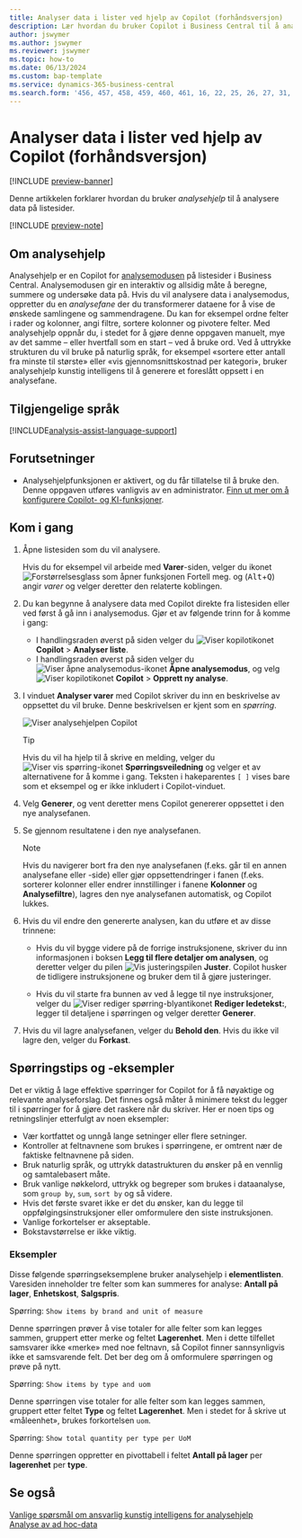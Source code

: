 ```yaml
---
title: Analyser data i lister ved hjelp av Copilot (forhåndsversjon)
description: Lær hvordan du bruker Copilot i Business Central til å analysere data.
author: jswymer
ms.author: jswymer
ms.reviewer: jswymer
ms.topic: how-to
ms.date: 06/13/2024
ms.custom: bap-template
ms.service: dynamics-365-business-central
ms.search.form: '456, 457, 458, 459, 460, 461, 16, 22, 25, 26, 27, 31, 143, 144, 9300, 9301, 9303, 9304, 9305, 9306, 9307, 9309, 9310, 9311'
---
```

# Analyser data i lister ved hjelp av Copilot (forhåndsversjon)

[!INCLUDE [preview-banner](~/../shared-content/shared/preview-includes/preview-banner.md)]

Denne artikkelen forklarer hvordan du bruker *analysehjelp* til å analysere data på listesider.

[!INCLUDE [preview-note](~/../shared-content/shared/preview-includes/production-ready-preview-dynamics365.md)]

## Om analysehjelp

Analysehjelp er en Copilot for [analysemodusen](analysis-mode.md) på listesider i Business Central. Analysemodusen gir en interaktiv og allsidig måte å beregne, summere og undersøke data på. Hvis du vil analysere data i analysemodus, oppretter du en *analysefane* der du transformerer dataene for å vise de ønskede samlingene og sammendragene. Du kan for eksempel ordne felter i rader og kolonner, angi filtre, sortere kolonner og pivotere felter. Med analysehjelp oppnår du, i stedet for å gjøre denne oppgaven manuelt, mye av det samme – eller hvertfall som en start – ved å bruke ord. Ved å uttrykke strukturen du vil bruke på naturlig språk, for eksempel «sortere etter antall fra minste til største» eller «vis gjennomsnittskostnad per kategori», bruker analysehjelp kunstig intelligens til å generere et foreslått oppsett i en analysefane.

## Tilgjengelige språk

[!INCLUDE[analysis-assist-language-support](includes/analysis-assist-language-support.md)]

## Forutsetninger

- Analysehjelpfunksjonen er aktivert, og du får tillatelse til å bruke den. Denne oppgaven utføres vanligvis av en administrator. [Finn ut mer om å konfigurere Copilot- og KI-funksjoner](enable-ai.md).
<!-- - The display language in Business Central is set to one the following English locales: en-AU, en-CA, en-GB, en-IE, en-IN, en-NZ, en-PH, en-SG, en-US, en-ZA. [Learn how to change the language](ui-change-basic-settings.md#language)-->
<!-- - Your Business Central environment is in any country/region except Canada (this feature isn't yet available in Canada).-->

## Kom i gang

1. Åpne listesiden som du vil analysere.

   Hvis du for eksempel vil arbeide med **Varer**-siden, velger du ikonet ![Forstørrelsesglass som åpner funksjonen Fortell meg.](media/ui-search/search_small.png) og (<kbd>Alt</kbd>+<kbd>Q</kbd>) angir *varer* og velger deretter den relaterte koblingen.

1. Du kan begynne å analysere data med Copilot direkte fra listesiden eller ved først å gå inn i analysemodus. Gjør et av følgende trinn for å komme i gang:

    - I handlingsraden øverst på siden velger du ![Viser kopilotikonet](media/copilot-icon.png) **Copilot** > **Analyser liste**.
    - I handlingsraden øverst på siden velger du ![Viser åpne analysemodus-ikonet](media/analysis-mode-icon.png) **Åpne analysemodus**, og velg ![Viser kopilotikonet](media/copilot-icon.png) **Copilot** > **Opprett ny analyse**.

1. I vinduet **Analyser varer** med Copilot skriver du inn en beskrivelse av oppsettet du vil bruke. Denne beskrivelsen er kjent som en *spørring*.

    ![Viser analysehjelpen Copilot](media/analysis-assist.png)

    > [!TIP]
    > Hvis du vil ha hjelp til å skrive en melding, velger du ![Viser vis spørring-ikonet](media/prompt-guide-icon.png) **Spørringsveiledning** og velger et av alternativene for å komme i gang. Teksten i hakeparentes `[ ]` vises bare som et eksempel og er ikke inkludert i Copilot-vinduet.

1. Velg **Generer**, og vent deretter mens Copilot genererer oppsettet i den nye analysefanen.
1. Se gjennom resultatene i den nye analysefanen.

   > [!NOTE]
   > Hvis du navigerer bort fra den nye analysefanen (f.eks. går til en annen analysefane eller -side) eller gjør oppsettendringer i fanen (f.eks. sorterer kolonner eller endrer innstillinger i fanene **Kolonner** og **Analysefiltre**), lagres den nye analysefanen automatisk, og Copilot lukkes.

1. Hvis du vil endre den genererte analysen, kan du utføre et av disse trinnene:

   - Hvis du vil bygge videre på de forrige instruksjonene, skriver du inn informasjonen i boksen **Legg til flere detaljer om analysen**, og deretter velger du pilen ![Vis justeringspilen](media/analysis-assist-adjust-button.png) **Juster**. Copilot husker de tidligere instruksjonene og bruker dem til å gjøre justeringer.

   - Hvis du vil starte fra bunnen av ved å legge til nye instruksjoner, velger du ![Viser rediger spørring-blyantikonet](media/edit-pencil.png) **Rediger ledetekst:**, legger til detaljene i spørringen og velger deretter **Generer**.

1. Hvis du vil lagre analysefanen, velger du **Behold den**. Hvis du ikke vil lagre den, velger du **Forkast**.

## Spørringstips og -eksempler

Det er viktig å lage effektive spørringer for Copilot for å få nøyaktige og relevante analyseforslag. Det finnes også måter å minimere tekst du legger til i spørringer for å gjøre det raskere når du skriver. Her er noen tips og retningslinjer etterfulgt av noen eksempler:

- Vær kortfattet og unngå lange setninger eller flere setninger.
- Kontroller at feltnavnene som brukes i spørringene, er omtrent nær de faktiske feltnavnene på siden.
- Bruk naturlig språk, og uttrykk datastrukturen du ønsker på en vennlig og samtalebasert måte.
- Bruk vanlige nøkkelord, uttrykk og begreper som brukes i dataanalyse, som `group by`, `sum`, `sort by` og så videre.
- Hvis det første svaret ikke er det du ønsker, kan du legge til oppfølgingsinstruksjoner eller omformulere den siste instruksjonen.
- Vanlige forkortelser er akseptable.
- Bokstavstørrelse er ikke viktig.

### Eksempler

Disse følgende spørringseksemplene bruker analysehjelp i **elementlisten**. Varesiden inneholder tre felter som kan summeres for analyse: **Antall på lager**, **Enhetskost**, **Salgspris**.

Spørring: `Show items by brand and unit of measure`

Denne spørringen prøver å vise totaler for alle felter som kan legges sammen, gruppert etter merke og feltet **Lagerenhet**. Men i dette tilfellet samsvarer ikke «merke» med noe feltnavn, så Copilot finner sannsynligvis ikke et samsvarende felt. Det ber deg om å omformulere spørringen og prøve på nytt.

Spørring: `Show items by type and uom`

Denne spørringen vise totaler for alle felter som kan legges sammen, gruppert etter feltet **Type** og feltet **Lagerenhet**. Men i stedet for å skrive ut «måleenhet», brukes forkortelsen `uom`.

Spørring: `Show total quantity per type per UoM`

Denne spørringen oppretter en pivottabell i feltet **Antall på lager** per **lagerenhet** per **type**.

## Se også

[Vanlige spørsmål om ansvarlig kunstig intelligens for analysehjelp](faqs-analysis-assist.md)  
[Analyse av ad hoc-data](reports-adhoc-analysis.md)  
